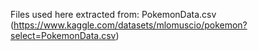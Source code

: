Files used here extracted from:
PokemonData.csv (https://www.kaggle.com/datasets/mlomuscio/pokemon?select=PokemonData.csv)